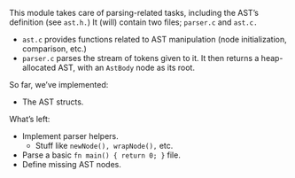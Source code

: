 This module takes care of parsing-related tasks, including the AST’s 
definition (see `ast.h.`)  It (will) contain two files; `parser.c` and 
`ast.c.`  
* `ast.c` provides functions related to AST manipulation (node 
initialization, comparison, etc.) 
* `parser.c` parses the stream of tokens given to it.  It then returns a 
heap-allocated AST, with an `AstBody` node as its root.

So far, we’ve implemented:

* The AST structs.

What’s left:

* Implement parser helpers.
    * Stuff like `newNode(), wrapNode(),` etc.
* Parse a basic `fn main() { return 0; }` file.
* Define missing AST nodes.
